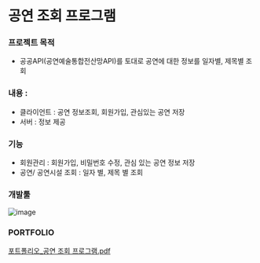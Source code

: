 # 공연 조회 프로그램  

### 프로젝트 목적
- 공공API(공연예술통합전산망API)를 토대로 공연에 대한 정보를 일자별, 제목별 조회

### 내용 : 
- 클라이언트 : 공연 정보조회, 회원가입, 관심있는 공연 저장
- 서버 : 정보 제공

### 기능
- 회원관리 : 회원가입, 비밀번호 수정, 관심 있는 공연 정보 저장
- 공연/ 공연시설 조회 : 일자 별, 제목 별 조회
  
### 개발툴 
![image](https://github.com/Kohaneul/ConcertProject/assets/96707563/367eb602-97c4-46d1-a4f4-877df5ede67e)

### PORTFOLIO
[포트폴리오_공연 조회 프로그램.pdf](https://github.com/Kohaneul/ConcertProject/files/12826887/_.pdf)
